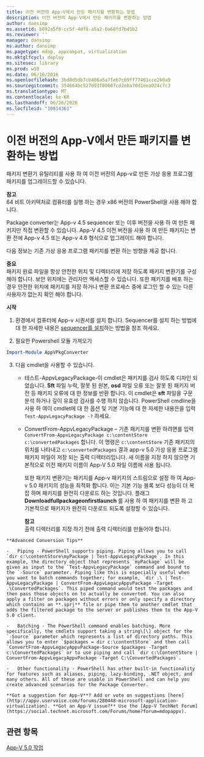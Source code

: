 ```yaml
---
title: 이전 버전의 App-V에서 만든 패키지를 변환하는 방법
description: 이전 버전의 App-V에서 만든 패키지를 변환하는 방법
author: dansimp
ms.assetid: b092a5f8-cc5f-4df8-a5a2-0a68fd7bd5b2
ms.reviewer: ''
manager: dansimp
ms.author: dansimp
ms.pagetype: mdop, appcompat, virtualization
ms.mktglfcycl: deploy
ms.sitesec: library
ms.prod: w10
ms.date: 06/16/2016
ms.openlocfilehash: 3bd0d5db7cb406a5a7fe67c69ff77461cce2b0a9
ms.sourcegitcommit: 354664bc527d93f80687cd2eba70d1eea024c7c3
ms.translationtype: MT
ms.contentlocale: ko-KR
ms.lasthandoff: 06/26/2020
ms.locfileid: "10814361"
---
```

# 이전 버전의 App-V에서 만든 패키지를 변환하는 방법


패키지 변환기 유틸리티를 사용 하 여 이전 버전의 App-v로 만든 가상 응용 프로그램 패키지를 업그레이드할 수 있습니다.

**참고**  
64 비트 아키텍처로 컴퓨터를 실행 하는 경우 x86 버전의 PowerShell을 사용 해야 합니다.



Package converter는 App-v 4.5 sequencer 또는 이후 버전을 사용 하 여 만든 패키지만 직접 변환할 수 있습니다. App-V 4.5 이전 버전을 사용 하 여 만든 패키지는 변환 전에 App-v 4.5 또는 App-v 4.6 형식으로 업그레이드 해야 합니다.

다음 정보는 기존 가상 응용 프로그램 패키지를 변환 하는 방향을 제공 합니다.

**중요**  
패키지 원료 파일을 항상 안전한 위치 및 디렉터리에 저장 하도록 패키지 변환기를 구성 해야 합니다. 보안 위치에는 관리자만 액세스할 수 있습니다. 또한 패키지를 배포 하는 경우 안전한 위치에 패키지를 저장 하거나 변환 프로세스 중에 로그인 할 수 있는 다른 사용자가 없는지 확인 해야 합니다.



**시작**

1.  환경에서 컴퓨터에 App-v 시퀀서를 설치 합니다. Sequencer를 설치 하는 방법에 대 한 자세한 내용은 [sequencer를 설치](how-to-install-the-sequencer-beta-gb18030.md)하는 방법을 참조 하세요.

2. 필요한 Powershell 모듈 가져오기

```powershell
Import-Module AppVPkgConverter
```

3. 다음 cmdlet을 사용할 수 있습니다.

   -   테스트-AppvLegacyPackage-이 cmdlet은 패키지를 검사 하도록 디자인 되었습니다. **Sft** 파일 누락, 잘못 된 원본, **osd** 파일 오류 또는 잘못 된 패키지 버전 등 패키지 오류에 대 한 정보를 반환 합니다. 이 cmdlet은 **sft** 파일을 구문 분석 하거나 깊이 유효성 검사를 수행 하지 않습니다. PowerShell cmdline을 사용 하 여이 cmdlet에 대 한 옵션 및 기본 기능에 대 한 자세한 내용은을 입력 `Test-AppvLegacyPackage -?` 하세요.

   -   ConvertFrom-AppvLegacyPackage – 기존 패키지를 변환 하려면를 입력 `ConvertFrom-AppvLegacyPackage c:\contentStore c:\convertedPackages` 합니다. 이 명령은 `c:\contentStore` 기존 패키지의 위치를 나타내고 `c:\convertedPackages` 결과 app-v 5.0 가상 응용 프로그램 패키지 파일이 저장 되는 출력 디렉터리입니다. 새 이름을 지정 하지 않으면 기본적으로 이전 패키지 이름이 App-V 5.0 파일 이름에 사용 됩니다.

       또한 패키지 변환기는 패키지를 App-v 패키지의 스트림으로 설정 하 여 App-v 5.0 패키지의 성능을 최적화 합니다.  이는 기본 기능 블록 보다 성능이 더 복잡 하며 패키지를 완전히 다운로드 하는 것입니다. 플래그 **Downloadfullpackageonfirstlaunch** 를 사용 하 여 패키지를 변환 하 고 기본적으로 패키지가 완전히 다운로드 되도록 설정할 수 있습니다.

       **참고**  
       출력 디렉터리를 지정 하기 전에 출력 디렉터리를 만들어야 합니다.



~~~
**Advanced Conversion Tips**

-   Piping - PowerShell supports piping. Piping allows you to call `dir c:\contentStore\myPackage | Test-AppvLegacyPackage`. In this example, the directory object that represents `myPackage` will be given as input to the `Test-AppvLegacyPackage` command and bound to the `-Source` parameter. Piping like this is especially useful when you want to batch commands together; for example, `dir .\ | Test-AppvLegacyPackage | ConvertFrom-AppvLegacyAppvPackage -Target .\ConvertedPackages`. This piped command would test the packages and then pass those objects on to actually be converted. You can also apply a filter on packages without errors or only specify a directory which contains an **.sprj** file or pipe them to another cmdlet that adds the filtered package to the server or publishes them to the App-V 5.0 client.

-   Batching - The PowerShell command enables batching. More specifically, the cmdlets support taking a string\[\] object for the `-Source` parameter which represents a list of directory paths. This allows you to enter `$packages = dir c:\contentStore` and then call `ConvertFrom-AppvLegacyAppvPackage-Source $packages -Target c:\ConvertedPackages` or to use piping and call `dir c:\ContentStore | ConvertFrom-AppvLegacyAppvPackage -Target C:\ConvertedPackages`.

-   Other functionality - PowerShell has other built-in functionality for features such as aliases, piping, lazy-binding, .NET object, and many others. All of these are usable in PowerShell and can help you create advanced scenarios for the Package Converter.

**Got a suggestion for App-V**? Add or vote on suggestions [here](http://appv.uservoice.com/forums/280448-microsoft-application-virtualization). **Got an App-V issue?** Use the [App-V TechNet Forum](https://social.technet.microsoft.com/Forums/home?forum=mdopappv).
~~~

## 관련 항목


[App-V 5.0 작업](operations-for-app-v-50.md)










